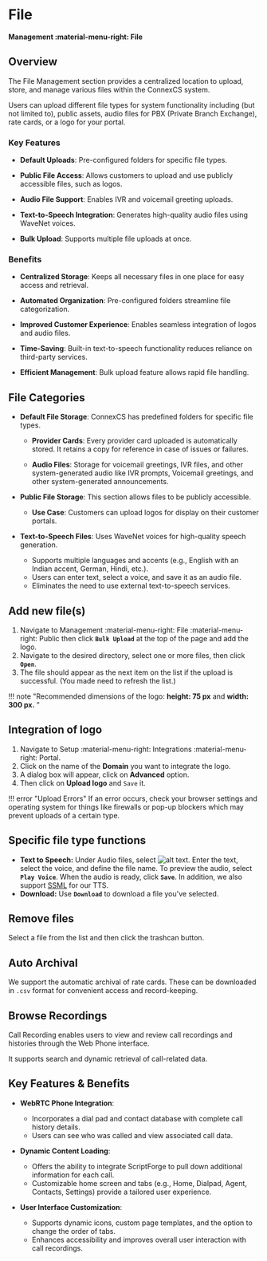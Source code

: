 # File

**Management :material-menu-right: File**

## Overview

The File Management section provides a centralized location to upload, store, and manage various files within the ConnexCS system.

Users can upload different file types for system functionality including (but not limited to), public assets, audio files for PBX (Private Branch Exchange), rate cards, or a logo for your portal.

### Key Features

+ **Default Uploads**: Pre-configured folders for specific file types.

+ **Public File Access**: Allows customers to upload and use publicly accessible files, such as logos.

+ **Audio File Support**: Enables IVR and voicemail greeting uploads.

+ **Text-to-Speech Integration**: Generates high-quality audio files using WaveNet voices.

+ **Bulk Upload**: Supports multiple file uploads at once.

### Benefits

+ **Centralized Storage**: Keeps all necessary files in one place for easy access and retrieval.

+ **Automated Organization**: Pre-configured folders streamline file categorization.

+ **Improved Customer Experience**: Enables seamless integration of logos and audio files.

+ **Time-Saving**: Built-in text-to-speech functionality reduces reliance on third-party services.

+ **Efficient Management**: Bulk upload feature allows rapid file handling.

## File Categories

+ **Default File Storage**: ConnexCS has predefined folders for specific file types.

   + **Provider Cards**: Every provider card uploaded is automatically stored. It retains a copy for reference in case of issues or failures.

   + **Audio Files**: Storage for voicemail greetings, IVR files, and other system-generated audio like IVR prompts, Voicemail greetings, and other system-generated announcements.

+ **Public File Storage**: This section allows files to be publicly accessible.
     + **Use Case**: Customers can upload logos for display on their customer portals.

+ **Text-to-Speech Files**: Uses WaveNet voices for high-quality speech generation.

    + Supports multiple languages and accents (e.g., English with an Indian accent, German, Hindi, etc.).
    + Users can enter text, select a voice, and save it as an audio file.
    + Eliminates the need to use external text-to-speech services.

## Add new file(s)

1. Navigate to Management :material-menu-right: File :material-menu-right: Public then click **`Bulk Upload`** at the top of the page and add the logo.
2. Navigate to the desired directory, select one or more files, then click **`Open`**.
3. The file should appear as the next item on the list if the upload is successful. (You made need to refresh the list.)

!!! note "Recommended dimensions of the logo: **height: 75 px** and **width: 300 px.** "

## Integration of logo

1. Navigate to Setup :material-menu-right: Integrations :material-menu-right: Portal.
2. Click on the name of the **Domain** you want to integrate the logo.
3. A dialog box will appear, click on **Advanced** option.
4. Then click on **Upload logo** and `Save` it.

!!! error "Upload Errors"
    If an error occurs, check your browser settings and operating system for things like firewalls or pop-up blockers which may prevent uploads of a certain type.

## Specific file type functions

* **Text to Speech:** Under Audio files, select ![alt text][texttospeech]. Enter the text, select the voice, and define the file name. To preview the audio, select **`Play Voice`**. When the audio is ready, click **`Save`**. In addition, we also support [SSML](https://cloud.google.com/text-to-speech/docs/ssml) for our TTS.
* **Download:** Use **`Download`** to download a file you've selected.

## Remove files

Select a file from the list and then click the trashcan button.

## Auto Archival

We support the automatic archival of rate cards.
These can be downloaded in `.csv` format for convenient access and record-keeping.

[texttospeech]: /misc/img/texttospeech.png "Text to Speech"

## Browse Recordings

Call Recording enables users to view and review call recordings and histories through the Web Phone interface.

It supports search and dynamic retrieval of call-related data.

## Key Features & Benefits

+ **WebRTC Phone Integration**:
    + Incorporates a dial pad and contact database with complete call history details.
    + Users can see who was called and view associated call data.
+ **Dynamic Content Loading**:
    + Offers the ability to integrate ScriptForge to pull down additional information for each call.
    + Customizable home screen and tabs (e.g., Home, Dialpad, Agent, Contacts, Settings) provide a tailored user experience.

+ **User Interface Customization**:
  + Supports dynamic icons, custom page templates, and the option to change the order of tabs.
  + Enhances accessibility and improves overall user interaction with call recordings.
